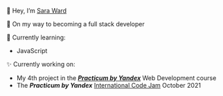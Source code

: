 👋 Hey, I’m [Sara Ward](https://www.linkedin.com/in/sara-ward47/)

👀 On my way to becoming a full stack developer

🌱 Currently learning: 
- JavaScript 

✨ Currently working on:
- My 4th project in the [___Practicum by Yandex___](https://practicum.yandex.com/) Web Development course
- The ___Practicum by Yandex___ [International Code Jam](https://github.com/tatianakomar/travelable) October 2021


<!--- 💞️ I’m looking to collaborate on ...
- 📫 How to reach me ... --->

<!---
warsdd/warsdd is a ✨ special ✨ repository because its `README.md` (this file) appears on your GitHub profile.
You can click the Preview link to take a look at your changes.
--->
